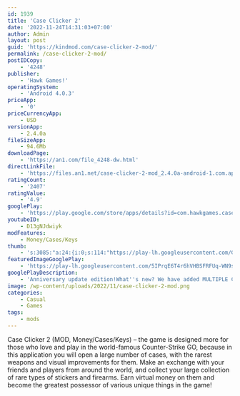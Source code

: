 ```yaml
---
id: 1939
title: 'Case Clicker 2'
date: '2022-11-24T14:31:03+07:00'
author: Admin
layout: post
guid: 'https://kindmod.com/case-clicker-2-mod/'
permalink: /case-clicker-2-mod/
postIDCopy:
    - '4248'
publisher:
    - 'Hawk Games!'
operatingSystem:
    - 'Android 4.0.3'
priceApp:
    - '0'
priceCurrencyApp:
    - USD
versionApp:
    - 2.4.0a
fileSizeApp:
    - 94.6Mb
downloadPage:
    - 'https://an1.com/file_4248-dw.html'
directLinkFile:
    - 'https://files.an1.net/case-clicker-2-mod_2.4.0a-android-1.com.apk'
ratingCount:
    - '2407'
ratingValue:
    - '4.9'
googlePlay:
    - 'https://play.google.com/store/apps/details?id=com.hawkgames.caseclicker2'
youtubeID:
    - D13gNJdwiyk
modFeatures:
    - Money/Cases/Keys
thumb:
    - 's:3085:"a:24:{i:0;s:114:"https://play-lh.googleusercontent.com/GuAoncxJS9Tcp8SsdefJHitmojpPWT7PahaiLSID0ivK1SCJ-ZU2H39JlOFhStf4Bg=w526-h296";i:1;s:115:"https://play-lh.googleusercontent.com/YBn6ueHNWIdO3pbicz_o7cyKZFTA0tlnVrQtkLVwgIXk3amKae984GE0WcSjoDdi9tg=w526-h296";i:2;s:114:"https://play-lh.googleusercontent.com/3k89rCxvkkfi3LbFqrQ7pNcBOYI66nVOsmDXOMip5l-440NmTjI_DDwkGabHnRqh6w=w526-h296";i:3;s:114:"https://play-lh.googleusercontent.com/mbWIek4LG6mghNiVZJBE9yHTfJCLF0Hgfj0QZ3Cqw40RuWaQdoLcNMcdt4-xKFOgbw=w526-h296";i:4;s:114:"https://play-lh.googleusercontent.com/HZtmfCpUBnE7c8PZ3sB__xUhu9Mt1cW572P6Yc-3plFQmxDkIuzLjUxnwc3cWmwfRw=w526-h296";i:5;s:115:"https://play-lh.googleusercontent.com/UbOiKpYBC1bnKNffB5hi9Z_B61HeiYcOuZ_39p9r5hkk5UvWqysn0Uw8klcCgrSZC_s=w526-h296";i:6;s:116:"https://play-lh.googleusercontent.com/uuaSY5QJ6dL8-LGeU2RXoE3Cx8yt2DvW9ln1Z-B-jjIlA0M3fr25ww5xQIkZX5eTOc0A=w526-h296";i:7;s:115:"https://play-lh.googleusercontent.com/Y8YSb71SMTtvAw768AaYjL_xsE29L972DIEkT7G4y69uSIzwYFEkyxPzb6uPMZ-3qck=w526-h296";i:8;s:114:"https://play-lh.googleusercontent.com/iNLSoem0cG0zbcSLw_E_a2M9Y6HRN9J-cfnWvdW-Cp5cwEkfPNT7HTxq_4BCohKG9g=w526-h296";i:9;s:115:"https://play-lh.googleusercontent.com/ezp5qO-s27etN3ilM3QNzKL-n9r0EJJE1kmu-tyiqebrwsOiiiiSl6boBddQ2UtkKTE=w526-h296";i:10;s:115:"https://play-lh.googleusercontent.com/YW6-nDCrvcel4Uh9yYN5B9_cGMZOxdZ8NLHPxufAKikQaT_-dV5_Vz7V6_aepxfxT5w=w526-h296";i:11;s:115:"https://play-lh.googleusercontent.com/Q8Rt6UlH6oA8q2O9yrrkVwuPn--b9nDTSflG365zeK3a6QkaCe5KyNBE3GMqGrrhGmw=w526-h296";i:12;s:116:"https://play-lh.googleusercontent.com/GXQ2Jw6Wb9mLEv4JQtbOidJk5iCwCU1Lj_TqhR63OClljVMAo3N-vs6PrdElHcJVuXmb=w526-h296";i:13;s:115:"https://play-lh.googleusercontent.com/YaGqwKmOjp5CENbYpjX9rVDfGlRQ73SLZ2Huo_Zf_G38rV0FpQCQ2ukgkalfZFwROCM=w526-h296";i:14;s:115:"https://play-lh.googleusercontent.com/DzR3BPRN9Zq94Q22hL054BehznWZJ_iDvc18j5J-mgIsHx5RXl3RqA_oQNBqqWw7lyc=w526-h296";i:15;s:114:"https://play-lh.googleusercontent.com/s2WObek6Tg5CfIJgAHiYwUf1bkXwbhmsmOkXClw4Hd4JWElOFtYodlop3KTl5jXpZg=w526-h296";i:16;s:114:"https://play-lh.googleusercontent.com/QdMRDR8AFdbWjpLEG24kDsoG1C402XnEroGX44id6Wji9OIUyo4_oBy0Dfp0DrqHDg=w526-h296";i:17;s:115:"https://play-lh.googleusercontent.com/I0_v3kZnS6-Dde4qIMPnxxta6kT9OL-GOsssCceAZJAfHIq2elrb99ftclQKUDDFFNI=w526-h296";i:18;s:114:"https://play-lh.googleusercontent.com/nfpxFpZEZkfoTZuiKUtA75f2Z1i1K6otupiEwpzFlWnnqptBH6wFTSo-OU45B-ADuQ=w526-h296";i:19;s:114:"https://play-lh.googleusercontent.com/WaUeNfcyXEsmb66GCY4ogjU_EBKFsmGxdk0214Xuv_BI7Aw3ymiXJCDSti6dEvXj4Q=w526-h296";i:20;s:114:"https://play-lh.googleusercontent.com/jo_pdquMjWqpw_E0aau1VOCXEIXSuPw0Rk0MppIttNauKPKdCieHsnKUy6h70dcjZQ=w526-h296";i:21;s:114:"https://play-lh.googleusercontent.com/n7BIIXP-JJRa0fo0nki253rjw2amY0IL4mHOBZMsP_tn5PtqWYMWpbjaYYbh3PvyVw=w526-h296";i:22;s:116:"https://play-lh.googleusercontent.com/QPLaMtjJzt-ZXz_uYe4BST49glPoXH2gKnjU7UWxvqyiDSyi211Wiq0y7Ss7BPzJ_r6E=w526-h296";i:23;s:115:"https://play-lh.googleusercontent.com/4OUQN5RAVocdbzqbYVm7T6fys2LMusYaGqBjtDr0_0k5d3tHcl_LXVL4doxoaZIGLg4=w526-h296";}";'
featuredImageGooglePlay:
    - 'https://play-lh.googleusercontent.com/5IPrqE6T4r6hVHBSFRFUq-WN9sn7ZHHq2DkEAkan11orkL4QAXSJe15HsoeKTabKdw'
googlePlayDescription:
    - 'Anniversary update edition!What''s new? We have added MULTIPLE CASE opening, online realtime coinflips, new casino minigame - ♣ Tower ♣, weapon equipping system, new ranks and much more!.Case Clicker is a combination of the CS case simulator with a clicker.'
image: /wp-content/uploads/2022/11/case-clicker-2-mod.png
categories:
    - Casual
    - Games
tags:
    - mods
---
```


Case Clicker 2 (MOD, Money/Cases/Keys) – the game is designed more for those who love and play in the world-famous Counter-Strike GO, because in this application you will open a large number of cases, with the rarest weapons and visual improvements for them. Make an exchange with your friends and players from around the world, and collect your large collection of rare types of stickers and firearms. Earn virtual money on them and become the greatest possessor of various unique things in the game!